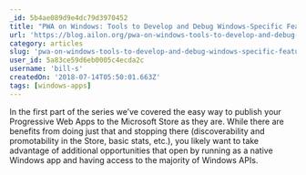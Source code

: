 ```yaml
---
_id: 5b4ae089d9e4dc79d3970452
title: "PWA on Windows: Tools to Develop and Debug Windows-Specific Features"
url: 'https://blog.ailon.org/pwa-on-windows-tools-to-develop-and-debug-windows-specific-features-782d29dbb28a'
category: articles
slug: 'pwa-on-windows-tools-to-develop-and-debug-windows-specific-features'
user_id: 5a83ce59d6eb0005c4ecda2c
username: 'bill-s'
createdOn: '2018-07-14T05:50:01.663Z'
tags: [windows-apps]
---
```


In the first part of the series we’ve covered the easy way to publish your Progressive Web Apps to the Microsoft Store as they are. While there are benefits from doing just that and stopping there (discoverability and promotability in the Store, basic stats, etc.), you likely want to take advantage of additional opportunities that open by running as a native Windows app and having access to the majority of Windows APIs.
